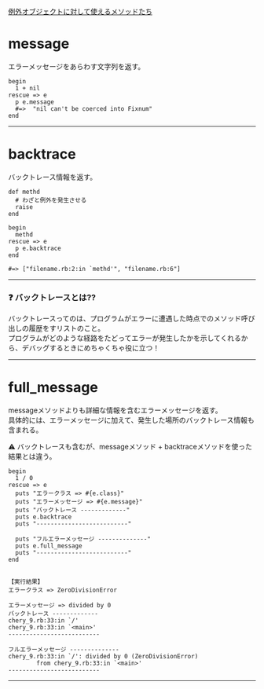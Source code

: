 [例外オブジェクトに対して使えるメソッドたち](https://docs.ruby-lang.org/ja/latest/class/Exception.html#I_MESSAGE)

# message
エラーメッセージをあらわす文字列を返す。
~~~
begin
  1 + nil
rescue => e
  p e.message
  #=>  "nil can't be coerced into Fixnum"
end
~~~
***

# backtrace
バックトレース情報を返す。
~~~
def methd
  # わざと例外を発生させる
  raise
end

begin
  methd
rescue => e
  p e.backtrace
end

#=> ["filename.rb:2:in `methd'", "filename.rb:6"]
~~~
***

### ❓ バックトレースとは??
バックトレースってのは、プログラムがエラーに遭遇した時点でのメソッド呼び出しの履歴をすリストのこと。  
プログラムがどのような経路をたどってエラーが発生したかを示してくれるから、デバッグするときにめちゃくちゃ役に立つ！
***

# full_message
messageメソッドよりも詳細な情報を含むエラーメッセージを返す。  
具体的には、エラーメッセージに加えて、発生した場所のバックトレース情報も含まれる。  

⚠️ バックトレースも含むが、messageメソッド + backtraceメソッドを使った結果とは違う。
~~~
begin
  1 / 0
rescue => e
  puts "エラークラス => #{e.class}"
  puts "エラーメッセージ => #{e.message}"
  puts "バックトレース -------------"
  puts e.backtrace
  puts "--------------------------"
  
  puts "フルエラーメッセージ --------------"
  puts e.full_message
  puts "--------------------------"
end


【実行結果】
エラークラス => ZeroDivisionError

エラーメッセージ => divided by 0
バックトレース -------------
chery_9.rb:33:in `/'
chery_9.rb:33:in `<main>'
--------------------------

フルエラーメッセージ --------------
chery_9.rb:33:in `/': divided by 0 (ZeroDivisionError)
        from chery_9.rb:33:in `<main>'
--------------------------
~~~
***
